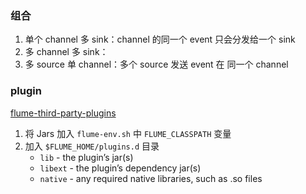 ### 组合

1. 单个 channel 多 sink：channel 的同一个 event 只会分发给一个 sink
2. 多 channel 多 sink：
3. 多 source 单 channel：多个 source 发送 event 在 同一个 channel

### plugin

[flume-third-party-plugins](http://flume.apache.org/FlumeUserGuide.html#installing-third-party-plugins)

1. 将 Jars 加入 `flume-env.sh` 中 `FLUME_CLASSPATH` 变量
2. 加入 `$FLUME_HOME/plugins.d` 目录
    * `lib` - the plugin’s jar(s)
    * `libext` - the plugin’s dependency jar(s)
    * `native` - any required native libraries, such as .so files
